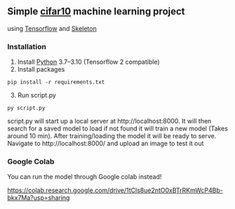 ## Simple [cifar10](https://www.cs.toronto.edu/~kriz/cifar.html) machine learning project
using [Tensorflow](https://www.tensorflow.org/) and [Skeleton](http://getskeleton.com/)

### Installation
1. Install [Python](https://www.python.org/) 3.7–3.10 (Tensorflow 2 compatible)
2. Install packages
```
pip install -r requirements.txt
```
3. Run script.py
```
py script.py
```

script.py will start up a local server at http://localhost:8000. It will then search for a saved model to load if not found it will train a new model (Takes around 10 min). After training/loading the model it will be ready to serve. Navigate to http://localhost:8000/ and upload an image to test it out

### Google Colab
You can run the model through Google colab instead!

https://colab.research.google.com/drive/1tCls8ue2ntO0xBTrRKmWcP4Bb-bkx7Ma?usp=sharing